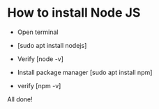 # How to install Node JS

- Open terminal

- [sudo apt install nodejs]

- Verify [node -v]

- Install package manager [sudo apt install npm]

- verify [npm -v]

All done!
